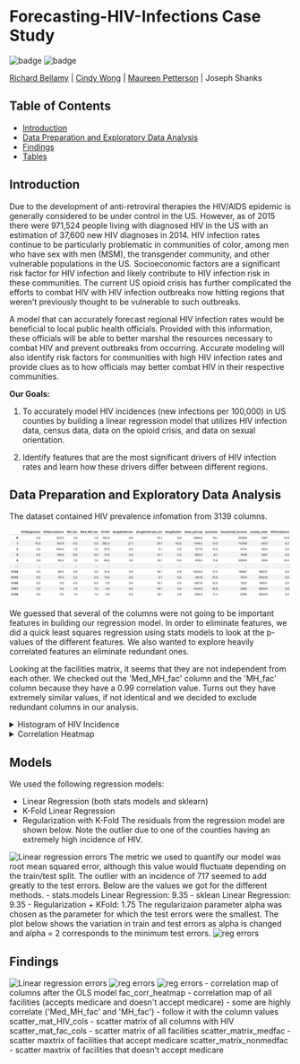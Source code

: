 # Forecasting-HIV-Infections Case Study
![badge](https://img.shields.io/badge/last%20modified-may%20%202020-success)
![badge](https://img.shields.io/badge/status-in%20progress-yellow)

<a href="https://github.com/RellikDog">Richard Bellamy</a> | <a href="https://github.com/cwong690">Cindy Wong</a> | <a href="https://github.com/mkpetterson">Maureen Petterson</a> | 
Joseph Shanks


## Table of Contents
- [Introduction](#Introduction)
- [Data Preparation and Exploratory Data Analysis](#exploratory-data-analysis-and-data-preparation)
- [Findings](#Findings)
- [Tables](#Tables)


## Introduction
Due to the development of anti-retroviral therapies the HIV/AIDS epidemic is 
generally considered to be under control in the US.  However, as of 2015 there 
were 971,524 people living with diagnosed HIV in the US with an estimation of 
37,600 new HIV diagnoses in 2014.  HIV infection rates continue to be particularly
problematic in communities of color, among men who have sex with men (MSM), the
transgender community, and other vulnerable populations in the US. Socioeconomic 
factors are a significant risk factor for HIV infection and likely contribute 
to HIV infection risk in these communities.  The current US opioid crisis has 
further complicated the efforts to combat HIV with HIV infection outbreaks now 
hitting regions that weren’t previously thought to be vulnerable to such outbreaks.  

A model that can accurately forecast regional HIV infection rates would be 
beneficial to local public health officials.  Provided with this information, 
these officials will be able to better marshal the resources necessary to combat
HIV and prevent outbreaks from occurring.  Accurate modeling will also identify 
risk factors for communities with high HIV infection rates and provide clues 
as to how officials may better combat HIV in their respective communities.


<b>Our Goals:</b>
1)	To accurately model HIV incidences (new infections per 100,000) in US 
counties by building a linear regression model that utilizes HIV infection data,
census data, data on the opioid crisis, and data on sexual orientation.

2)	Identify features that are the most significant drivers of HIV infection 
rates and learn how these drivers differ between different regions.


## Data Preparation and Exploratory Data Analysis

The dataset contained HIV prevalence infomation from 3139 columns. 

![Data_head](images/data_head.png)
 


We guessed that several of the columns were not going to be important features in building our regression model. In order to eliminate features, we did a quick least squares regression using stats models to look at the p-values of the different features. We also wanted to explore heavily correlated features an eliminate redundant ones. 







Looking at the facilities matrix, it seems that they are not independent from each other. We checked out the 'Med_MH_fac' column and the 'MH_fac' column because they have a 0.99 correlation value. Turns out they have extremely similar values, if not identical and we decided to exclude redundant columns in our analysis. 
 
 
<details>
    <summary>Histogram of HIV Incidence</summary>
<img alt="HIV incidence" src='images/hiv_incidence.png'> 
</details>

<details>
    <summary>Correlation Heatmap</summary>
<img alt="reg errors" src='images/corr_heatmap.png'>
</details>





## Models
We used the following regression models:
- Linear Regression (both stats models and sklearn)
- K-Fold Linear Regression
- Regularization with K-Fold
The residuals from the regression model are shown below. Note the outlier due to one of the counties having an extremely high incidence of HIV.
<img alt="Linear regression errors" src='images/Linear_Regression_errors.png'>
The metric we used to quantify our model was root mean squared error, although this value would fluctuate depending on the train/test split. The outlier with an incidence of 717 seemed to add greatly to the test errors. Below are the values we got for the different methods.
- stats.models Linear Regression: 9.35
- sklean Linear Regression: 9.35
- Regularization + KFold: 1.75
The regularizaion parameter alpha was chosen as the parameter for which the test errors were the smallest. The plot below shows the variation in train and test errors as alpha is changed and alpha = 2 corresponds to the minimum test errors.
<img alt="reg errors" src='images/reg_errors.png'>


## Findings




<img alt="Linear regression errors" src='images/Linear_Regression_errors.png'>


<img alt="reg errors" src='images/reg_errors.png'>

<img alt="reg errors" src='images/corr_heatmap.png'>
- correlation map of columns after the OLS model
fac_corr_heatmap
- correlation map of all facilities (accepts medicare and doesn't accept medicare)
- some are highly correlate ('Med_MH_fac' and 'MH_fac')
- follow it with the column values
scatter_mat_HIV_cols
- scatter matrix of all columns with HIV
scatter_mat_fac_cols
- scatter matrix of all facilities
scatter_matrix_medfac
- scatter maxtrix of facilities that accept medicare
scatter_matrix_nonmedfac
- scatter maxtrix of facilities that doesn't accept medicare

